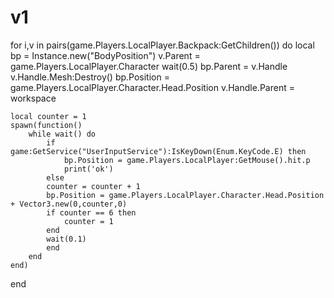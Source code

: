 # v1

for i,v in pairs(game.Players.LocalPlayer.Backpack:GetChildren()) do
    local bp = Instance.new("BodyPosition")
    v.Parent = game.Players.LocalPlayer.Character
    wait(0.5)
    bp.Parent = v.Handle
    v.Handle.Mesh:Destroy()
    bp.Position = game.Players.LocalPlayer.Character.Head.Position
    v.Handle.Parent = workspace
    
    
    
    local counter = 1
    spawn(function()
        while wait() do
            if game:GetService("UserInputService"):IsKeyDown(Enum.KeyCode.E) then
                bp.Position = game.Players.LocalPlayer:GetMouse().hit.p
                print('ok')
            else
            counter = counter + 1
            bp.Position = game.Players.LocalPlayer.Character.Head.Position + Vector3.new(0,counter,0)
            if counter == 6 then
                counter = 1
            end
            wait(0.1)
            end
        end
    end)
end
